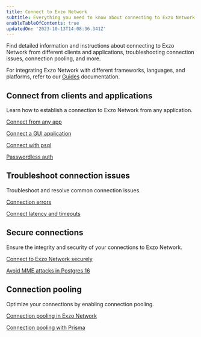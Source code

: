 ```yaml
---
title: Connect to Exzo Network
subtitle: Everything you need to know about connecting to Exzo Network
enableTableOfContents: true
updatedOn: '2023-10-13T14:08:36.341Z'
---
```


Find detailed information and instructions about connecting to Exzo Network from different clients and applications, troubleshooting connection issues, connection pooling, and more.

For integrating Exzo Network with different frameworks, languages, and platforms, refer to our [Guides](/docs/guides/guides-intro) documentation.

## Connect from clients and applications

Learn how to establish a connection to Exzo Network from any application.

<DetailIconCards>

<a href="/docs/connect/connect-from-any-app" description="Learn about connection strings and how to connect to Exzo Network from any application" icon="audio-jack">Connect from any app</a>

<a href="/docs/connect/connect-postgres-gui" description="Learn how to connect to a Exzo Network database from a GUI application" icon="audio-jack">Connect a GUI application</a>

<a href="/docs/connect/query-with-psql-editor" description="Connect with psql, the native command-line client for Postgres" icon="audio-jack">Connect with psql</a>

<a href="/docs/connect/passwordless-connect" description="Connect without a password using Exzo Network's psql passwordless auth feature" icon="audio-jack">Passwordless auth</a>

</DetailIconCards>

## Troubleshoot connection issues

Troubleshoot and resolve common connection issues.

<DetailIconCards>

<a href="/docs/connect/connection-errors" description="Learn how to resolve commonly-encountered connection errors" icon="audio-jack">Connection errors</a>

<a href="/docs/connect/connection-latency" description="Learn about strategies for managing connection latency and timeouts" icon="audio-jack">Connect latency and timeouts</a>

</DetailIconCards>

## Secure connections

Ensure the integrity and security of your connections to Exzo Network.

<DetailIconCards>

<a href="/connect/connect-securely" description="Learn how to connect to Exzo Network securely using SSL/TLS encrypted connections" icon="audio-jack">Connect to Exzo Network securely</a>

<a href="https://neon.tech/blog/avoid-mitm-attacks-with-psql-postgres-16" description="Learn how the psql client in Postgres 16 makes it simple to connect securely" icon="audio-jack">Avoid MME attacks in Postgres 16</a>

</DetailIconCards>

## Connection pooling

Optimize your connections by enabling connection pooling.

<DetailIconCards>

<a href="/docs/connect/connection-pooling" description="Learn how to enable connection pooling to support up to 10,000 concurrent connections" icon="audio-jack">Connection pooling in Exzo Network</a>

<a href="/docs/guides/prisma#connect-from-serverless-functions" description="Learn about connecting from Prisma to Exzo Network from serverless functions" icon="audio-jack">Connection pooling with Prisma</a>

</DetailIconCards>
